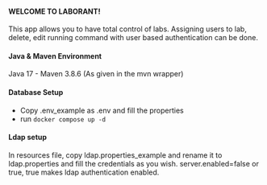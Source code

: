 #### WELCOME TO LABORANT!

This app allows you to have total control of labs. Assigning users to lab, delete, edit running command with user based authentication can be done.

#### Java & Maven Environment
Java 17 - Maven 3.8.6 (As given in the mvn wrapper)
#### Database Setup

* Copy .env_example as .env and fill the properties
* run `docker compose up -d`

#### Ldap setup
In resources file, copy ldap.properties_example and rename it to ldap.properties and fill the credentials as you wish.
server.enabled=false or true,  true makes ldap authentication enabled.
